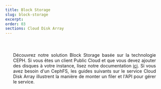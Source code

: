 ```yaml
---
title: Block Storage
slug: block-storage
excerpt:
order: 03
sections: Cloud Disk Array
---
```


<style>
#page {
  display: flex !important;
  flex-direction:column-reverse !important;
}
#customProductIndex {
padding:25px;
}
#customProductIndex p {
text-align:justify;
}

</style>

<div id="customProductIndex">

<p>Découvrez notre solution Block Storage basée sur la technologie CEPH. Si vous êtes un client Public Cloud et que vous devez ajouter des disques à votre instance, lisez notre documentation <a href="https://docs.ovh.com/ca/fr/public-cloud/">ici</a>. Si vous avez besoin d'un CephFS, les guides suivants sur le service Cloud Disk Array illustrent la manière de monter un filer et l'API pour gérer le service.</p>

</div>
